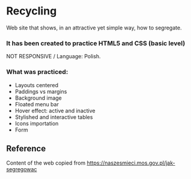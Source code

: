 # Recycling
Web site that shows, in an attractive yet simple way, how to segregate.



### It has been created to practice HTML5 and CSS (basic level)
NOT RESPONSIVE / 
Language: Polish.
### What was practiced:
* Layouts centered 
* Paddings vs margins
* Background image
* Floated menu bar
* Hover effect: active and inactive
* Stylished and interactive tables
* Icons importation
* Form

## Reference
Content of the web copied from https://naszesmieci.mos.gov.pl/jak-segregowac
